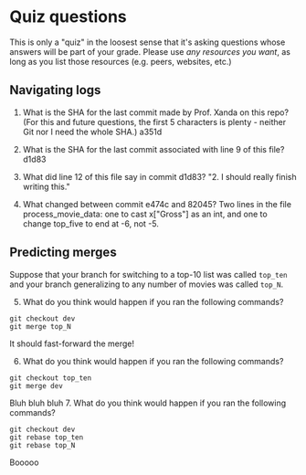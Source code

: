 # Quiz questions

This is only a "quiz" in the loosest sense that it's asking questions whose
answers will be part of your grade. Please use *any resources you want*, as
long as you list those resources (e.g. peers, websites, etc.)

## Navigating logs

1. What is the SHA for the last commit made by Prof. Xanda on this repo?
(For this and future questions, the first 5 characters is plenty - neither
Git nor I need the whole SHA.)
a351d

2. What is the SHA for the last commit associated with line 9 of this file?
d1d83

3. What did line 12 of this file say in commit d1d83?
"2. I should really finish writing this."

4. What changed between commit e474c and 82045?
Two lines in the file process_movie_data: one to cast x["Gross"] as an int,
and one to change top_five to end at -6, not -5.

## Predicting merges

Suppose that your branch for switching to a top-10 list was called `top_ten`
and your branch generalizing to any number of movies was called `top_N`.

5. What do you think would happen if you ran the following commands?
```
git checkout dev
git merge top_N
```
It should fast-forward the merge!

6. What do you think would happen if you ran the following commands?
```
git checkout top_ten
git merge dev
```
Bluh bluh bluh
7. What do you think would happen if you ran the following commands?
```
git checkout dev
git rebase top_ten
git rebase top_N
```
Booooo